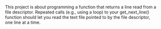 This project is about programming a function that returns a line
read from a file descriptor.
Repeated calls (e.g., using a loop) to your get_next_line() function should let
you read the text file pointed to by the file descriptor, one line at a time.
